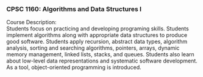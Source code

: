 ### CPSC 1160: Algorithms and Data Structures I
Course Description:<br/>
Students focus on practicing and developing programing skills. 
Students implement algorithms along with appropriate data structures to produce good software. 
Students apply
recursion, abstract data types, algorithm analysis, sorting and searching algorithms, pointers, arrays, dynamic memory management, linked lists, stacks, and queues.
Students also learn about low-level data representations and systematic software development. As a tool, object-oriented programming is introduced.
